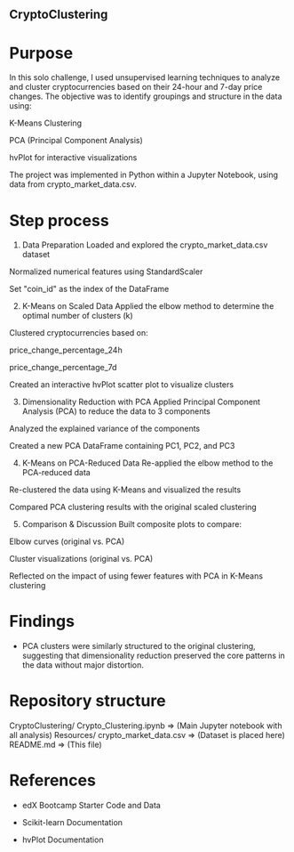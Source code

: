 ## CryptoClustering

# Purpose 

In this solo challenge, I used unsupervised learning techniques to analyze and cluster cryptocurrencies based on their 24-hour and 7-day price changes. The objective was to identify groupings and structure in the data using:

K-Means Clustering

PCA (Principal Component Analysis)

hvPlot for interactive visualizations

The project was implemented in Python within a Jupyter Notebook, using data from crypto_market_data.csv.

# Step process

1. Data Preparation
Loaded and explored the crypto_market_data.csv dataset

Normalized numerical features using StandardScaler

Set "coin_id" as the index of the DataFrame

2. K-Means on Scaled Data
Applied the elbow method to determine the optimal number of clusters (k)

Clustered cryptocurrencies based on:

price_change_percentage_24h

price_change_percentage_7d

Created an interactive hvPlot scatter plot to visualize clusters

3. Dimensionality Reduction with PCA
Applied Principal Component Analysis (PCA) to reduce the data to 3 components

Analyzed the explained variance of the components

Created a new PCA DataFrame containing PC1, PC2, and PC3

4. K-Means on PCA-Reduced Data
Re-applied the elbow method to the PCA-reduced data

Re-clustered the data using K-Means and visualized the results

Compared PCA clustering results with the original scaled clustering

5. Comparison & Discussion
Built composite plots to compare:

Elbow curves (original vs. PCA)

Cluster visualizations (original vs. PCA)

Reflected on the impact of using fewer features with PCA in K-Means clustering

# Findings

- PCA clusters were similarly structured to the original clustering, suggesting that dimensionality reduction preserved the core patterns in the data without major distortion.


# Repository structure

CryptoClustering/
    Crypto_Clustering.ipynb       => (Main Jupyter notebook with all analysis)
    Resources/
        crypto_market_data.csv    => (Dataset is placed here)
    README.md                     => (This file)

# References
- edX Bootcamp Starter Code and Data

- Scikit-learn Documentation

- hvPlot Documentation
